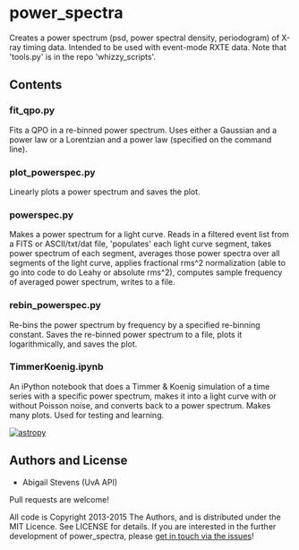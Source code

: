 # power_spectra

Creates a power spectrum (psd, power spectral density, periodogram) of X-ray 
timing data. Intended to be used with event-mode RXTE data.
Note that 'tools.py' is in the repo 'whizzy_scripts'.


## Contents

### fit_qpo.py
Fits a QPO in a re-binned power spectrum. Uses either a Gaussian and a power law
or a Lorentzian and a power law (specified on the command line). 

### plot_powerspec.py
Linearly plots a power spectrum and saves the plot.

### powerspec.py
Makes a power spectrum for a light curve. Reads in a filtered event list from a
FITS or ASCII/txt/dat file, 'populates' each light curve segment, takes power 
spectrum of each segment, averages those power spectra over all segments of the
light curve, applies fractional rms^2 normalization (able to go into code to do
Leahy or absolute rms^2), computes sample frequency of averaged power spectrum, 
writes to a file.

### rebin_powerspec.py
Re-bins the power spectrum by frequency by a specified re-binning constant. 
Saves the re-binned power spectrum to a file, plots it logarithmically, and 
saves the plot.

### TimmerKoenig.ipynb
An iPython notebook that does a Timmer & Koenig simulation of a time series with
a specific power spectrum, makes it into a light curve with or without Poisson
noise, and converts back to a power spectrum. Makes many plots. Used for testing
and learning.

 [![astropy](http://img.shields.io/badge/powered%20by-AstroPy-orange.svg?style=flat)](http://www.astropy.org/) 
 
## Authors and License
* Abigail Stevens (UvA API)

Pull requests are welcome!

All code is Copyright 2013-2015 The Authors, and is distributed under the MIT 
Licence. See LICENSE for details. If you are interested in the further 
development of power_spectra, please [get in touch via the issues](https://github.com/abigailstev/power_spectra/issues)!

